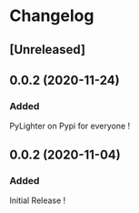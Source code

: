 # Changelog

## [Unreleased]

## 0.0.2 (2020-11-24)
### Added

PyLighter on Pypi for everyone !

## 0.0.2 (2020-11-04)
### Added

Initial Release !
